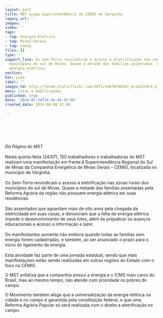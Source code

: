 ```yaml
---
layout: post
title: MST ocupa Superintendência da CEMIG em Varginha
legacy_url: ''
images: ''
video: ''
tags:
- tag: Energia-Elétrica
- tag: Minas-Gerais
- tag: Cemig
files: []
type: ''
support_line: Os Sem-Terra reivindicam o acesso à eletrificação nas zonas rurais dos
  municípios do sul de Minas. Quase a metade das famílias assentadas  não possuem
  energia elétrica.
section: ''
hat: Luta
label: ''
images_hd: http://farm4.staticflickr.com/3871/14674740367_ec1a12c9c5_b.jpg
menu: lutas e mobilizações
published: true
date: '2014-07-24T14:46:44-03:00'
created_date: 2014-08-08 12:00

---
```

<h1>&nbsp;</h1>

<p><em>Da&nbsp;P&aacute;gina do&nbsp;MST</em><br />
<br />
Nesta quinta-feira (24/07), 150 trabalhadores e trabalhadoras do MST realizam uma manifesta&ccedil;&atilde;o em frente &agrave; Superintend&ecirc;ncia Regional do Sul de Minas da Companhia Energ&eacute;tica de Minas Gerais &ndash; CEMIG, localizada no munic&iacute;pio de Varginha.&nbsp;<br />
<br />
Os Sem-Terra reivindicam o acesso &agrave; eletrifica&ccedil;&atilde;o nas zonas rurais dos munic&iacute;pios do sul de Minas. Quase a metade das fam&iacute;lias assentadas pela Reforma Agr&aacute;ria da regi&atilde;o n&atilde;o possuem energia el&eacute;trica em suas resid&ecirc;ncias.<br />
<br />
S&atilde;o assentados que aguardam mais de oito anos pela chegada da eletricidade em suas casas, e denunciam que a falta de energia el&eacute;trica impede o desenvolvimento de seus lotes, al&eacute;m de prejudicar os avan&ccedil;os educacionais e acesso a informa&ccedil;&atilde;o e lazer.&nbsp;<br />
<br />
Os manifestantes somente ir&atilde;o embora quando todas as fam&iacute;lias sem energia forem cadastradas, e tamb&eacute;m, ao ser anunciado o prazo para o in&iacute;cio do ligamento da energia.<br />
<br />
Esta atividade faz parte de uma jornada estadual, sendo que mais manifesta&ccedil;&otilde;es est&atilde;o sendo realizadas em outras regi&otilde;es do Estado com o foco na CEMIG.</p>

<p>O MST enfatiza que a companhia possui a energia e o ICMS mais caros do Brasil, mas ao mesmo tempo, n&atilde;o atende com prioridade os pobres do campo.</p>

<p>O Movimento tamb&eacute;m alega que a universaliza&ccedil;&atilde;o da energia el&eacute;trica na cidade e no campo &eacute; garantida pela constitui&ccedil;&atilde;o federal, e que uma Reforma Agr&aacute;ria Popular s&oacute; ser&aacute; realizada com o direito a eletrifica&ccedil;&atilde;o no campo.</p>
